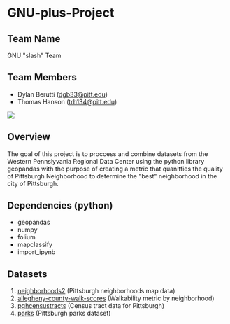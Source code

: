 # GNU-plus-Project

## Team Name
GNU "slash" Team

## Team Members
* Dylan Berutti (dgb33@pitt.edu)
* Thomas Hanson (trh134@pitt.edu)

![](https://img.devrant.com/devrant/rant/r_862335_sZHfc.jpg)

## Overview
The goal of this project is to proccess and combine datasets from the Western Pennslyvania Regional Data Center using the python library geopandas with the purpose of creating a metric that quanitfies the quality of Pittsburgh Neighborhood to determine the "best" neighborhood in the city of Pittsburgh.


## Dependencies (python)
* geopandas
* numpy
* folium
* mapclassify
* import_ipynb


## Datasets
1. [neighborhoods2](https://data.wprdc.org/dataset/neighborhoods2) (Pittsburgh neighborhoods map data) 
2. [allegheny-county-walk-scores](https://data.wprdc.org/dataset/allegheny-county-walk-scores) (Walkability metric by neighborhood)
3. [pghcensustracts](https://pitt.libguides.com/pghcensus/pghcensustracts) (Census tract data for Pittsburgh)
4. [parks](https://data.wprdc.org/dataset/parks1) (Pittsburgh parks dataset)



